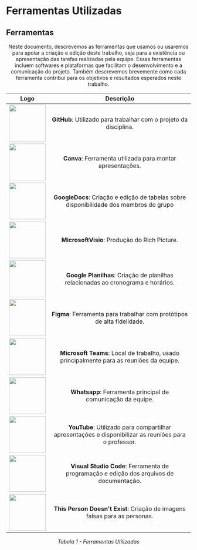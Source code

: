 # Ferramentas Utilizadas

## <a>Ferramentas</a>

<center>Neste documento, descrevemos as ferramentas que usamos ou usaremos para apoiar a criação e edição deste trabalho, seja para a existência ou apresentação das tarefas realizadas pela equipe. Essas ferramentas incluem softwares e plataformas que facilitam o desenvolvimento e a comunicação do projeto. Também descrevemos brevemente como cada ferramenta contribui para os objetivos e resultados esperados neste trabalho.</center>



<center>

|                                               Logo                                               |                                                     Descrição                                                     |
| :----------------------------------------------------------------------------------------------: | :---------------------------------------------------------------------------------------------------------------: |
|        <img src="https://github.com/Requisitos-de-Software/2023.2-ConecteSUS/blob/main/docs/imagens/github_logo.png" width="100" height="100"></img>        | **GitHub**: Utilizado para trabalhar com o projeto da disciplina. |
|       <img src="https://github.com/Requisitos-de-Software/2023.2-ConecteSUS/blob/main/docs/imagens/canva-logo.png" width="100" height="100"></img>        |                            **Canva**: Ferramenta utilizada para montar apresentações.                             |
|       <img src="https://github.com/Requisitos-de-Software/2023.2-ConecteSUS/blob/main/docs/imagens/Google_Docs_logo.png" width="100" height="100"></img>       |   **GoogleDocs**:  Criação e edição de tabelas sobre disponibilidade dos membros do grupo    |
|      <img src="" width="100" height="100"></img>       |        **MicrosoftVisio**: Produção do Rich Picture.         |
|        <img src="" width="100" height="100"></img>         |                          **Google Planilhas**:  Criação de planilhas relacionadas ao cronograma e horários.                           |     
|       <img src="" width="100" height="100"></img>        |                      **Figma**: Ferramenta para trabalhar com protótipos de alta fidelidade.                       |
|  <img src="" width="100" height="100"></img>   |        **Microsoft Teams**: Local de trabalho, usado principalmente para as reuniões da equipe.         |
|      <img src="" width="100" height="100"></img>      |                           **Whatsapp**: Ferramenta principal de comunicação da equipe.                            |
|      <img src="" width="100" height="100"></img>       |       **YouTube**: Utilizado para compartilhar apresentações e disponibilizar as reuniões para o professor.       |
| <img src="" width="100" height="100"></img> |             **Visual Studio Code**: Ferramenta de programação e edição dos arquivos de documentação.              |
|     <img src="" width="100" height="100"></img>      |              **This Person Doesn't Exist**:   Criação de imagens falsas para as personas.               |

*Tabela 1 - Ferramentas Utilizadas*

</center>
